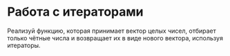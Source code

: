 # Работа с итераторами

Реализуй функцию, которая принимает вектор целых чисел, отбирает только чётные числа и возвращает их в виде нового вектора, используя итераторы.
